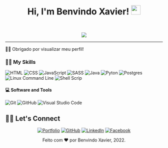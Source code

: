 <h1 align="center">
Hi, I'm Benvindo Xavier!
  <img src="https://media.giphy.com/media/hvRJCLFzcasrR4ia7z/giphy.gif" width="30"></h1>
<br/>

<!-- Typing SVG by DenverCoder1 - https://github.com/DenverCoder1/readme-typing-svg -->
<p align="center">
  <a href="https://github.com/DenverCoder1/readme-typing-svg"><img src="https://readme-typing-svg.herokuapp.com?lines=Academic:+Computer+Science+Student+at+Catholic+University;Web+Developer;Always%20learning%20new%20things&center=true&width=812&height=45"></a>
</p>
<hr/>

<p> 🙏🏼 Obrigado por visualizar meu perfil!</p>

### 👨‍💻 My Skills 
<p>
  <img alt="HTML" src="https://img.shields.io/badge/html5-%23E34F26.svg?style=for-the-badge&logo=html5&logoColor=white"> 
  <img alt="CSS" src="https://img.shields.io/badge/css3-%231572B6.svg?style=for-the-badge&logo=css3&logoColor=white">
  <img alt="JavaScript" src="https://img.shields.io/badge/javascript-%23323330.svg?style=for-the-badge&logo=javascript&logoColor=%23F7DF1E">
  <img alt="SASS" src="https://img.shields.io/badge/SASS-hotpink.svg?style=for-the-badge&logo=SASS&logoColor=white">
  <img alt="Java" src="https://img.shields.io/badge/java-%23ED8B00.svg?style=for-the-badge&logo=java&logoColor=white">
  <img alt="Pyton" src="https://img.shields.io/badge/python-3670A0?style=for-the-badge&logo=python&logoColor=ffdd54">
  <img alt="Postgres" src="https://img.shields.io/badge/postgres-%23316192.svg?style=for-the-badge&logo=postgresql&logoCohttps://img.shields.io/badge/css3-%231572B6.svg?style=for-the-badge&logo=css3&logoColor=whitelor=white">
  <img alt="Linux Command Line" src="https://img.shields.io/badge/Linux-FCC624?style=for-the-badge&logo=linux&logoColor=black">
  <img alt="Shell Scrip" src="https://img.shields.io/badge/shell_script-%23121011.svg?style=for-the-badge&logo=gnu-bash&logoColor=white">
      
  #### 💻 Software and Tools
  <p> 
   <img alt="Git" src="https://img.shields.io/badge/git-%23F05033.svg?style=for-the-badge&logo=git&logoColor=white">
   <img alt="GitHub" src="https://img.shields.io/badge/github-%23121011.svg?style=for-the-badge&logo=github&logoColor=white">
   <img alt="Visual Studio Code" src="https://img.shields.io/badge/Visual%20Studio%20Code-0078d7.svg?style=for-the-badge&logo=visual-studio-code&logoColor=white">
  </p>


## 🙋‍♂️ Let's Connect

<p align="center">
	<a href="" target="_blank"><img src="https://img.icons8.com/bubbles/50/000000/web.png" alt="Portfolio"/></a>
	<a href="" target="_blank"><img src="https://img.icons8.com/bubbles/50/000000/github.png" alt="GitHub"/></a>
	<a href="" target="_blank"><img src="https://img.icons8.com/bubbles/50/000000/linkedin.png" alt="LinkedIn"/></a>
	<a href="" target="_blank"><img src="https://img.icons8.com/bubbles/50/000000/facebook-new.png" alt="Facebook"/></a>
</p>

<p align="center">Feito com  &hearts; por Benvindo Xavier, 2022.</p>
